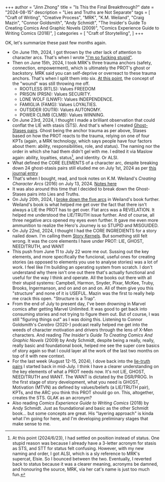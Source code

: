+++
author = "Jinn Zhong"
title = "Is This the Final Breakthrough?"
date = "2024-08-15"
description = "Lies and Truths are Not Separate"
tags = [
    "Craft of Writing",
    "Creative Process",
    "MRK",
    "K.M. Weiland",
    "Craig Mazin",
    "Connor Goldsmith",
    "Andy Schmidt",
    "The Insider's Guide To Creating Comics And Graphic Novels (2009)",
    "Comics Experience Guide to Writing Comics (2018)",
]
categories = [
    "Craft of Storytelling",
]
+++

OK, let's summarize these past few months again. 

* On June 11th, 2024, I got thrown by the utter lack of attention to character arcs. That's when I wrote ["I'm so fucking stupid"](https://journal.jinnzhong.com/im-so-fucking-stupid/).
* Then on June 15th, 2024, I took MRK's three trauma anchors (safety, connection, empowerment), which is ultimately the PROT's ghost or backstory. MRK said you can self-deprive or overreact to these trauma anchors. That's when I split them into six. [At this point](https://journal.jinnzhong.com/internal-struggle-drives-plot/), the concept of the "wound" was still throwing me off. 
   * ROOTLESS (RTLS): Values FREEDOM
   * PRISON (PRSN): Values SECURITY.
   * LONE WOLF (LNWF): Values INDEPENDENCE.
   * FAMIGLIA (FAMG): Values LOYALTIES.
   * OUTSIDER (OUTR): Values AUTONOMY.
   * POWER CLIMB (CLMB): Values WINNING.
* On June 23rd, 2024, I thought I made a brilliant observation that could conflat the LIE with stasis (STS). And that's where I created [Ghost-Stases pairs](https://journal.jinnzhong.com/ghosts-stases/). Ghost being the anchor trauma as per above, Stases based on how the PROT reacts to the trauma, relying on one of four KPTs (again, a MRK technology, which says people have four factors about them: ability, responsibilities, role, and status). The naming nor the order in which she had them didn't gel with me. I edited it via Maslow again: ability, loyalties, status[^1], and identity. Or ALSI.
* What defined the CORE ELEMENTS of a character arc, despite breaking down 24 ghost-stasis pairs still eluded me on July 1st, 2024 as per [this journal entry](https://journal.jinnzhong.com/arcs-egp/)
* That's when I bought, read, and took notes on K.M. Weiland's _Creating Character Arcs_ (2016) on July 13, 2024. [Notes here](https://journal.jinnzhong.com/notes-creating-character-arcs-2016/)
* It was also around this time that I decided to break down the Ghost-Stases pairs into Lies and Truths.
* On July 20th, 2024, I [broke down the five arcs](https://journal.jinnzhong.com/the-five-arcs/) in Weiland's book further. Weiland's book is what helped me get over the fact that there isn't always a LIE the PROT has to get over. Flat arcs was a REVELATION. It helped me understood the LIE/TRUTH issue further. And of course, all three negative arcs opened my eyes even further. It gave me even more ammunition to realize the Hero's Journey is so STUPID and MISGUIDED.
* On July 22nd, 2024, I thought I had the CORE INGREDIENTS for a story nailed down. I'm calling them [Story Kernels](https://journal.jinnzhong.com/building-story-kernels/). But something still felt wrong. It was the core elements I have under PROT: LIE, GHOST, NEED/TRUTH, and WANT
* This push from June 11 to July 22 wore me out. Sussing out the key elements, and more specifically the funcional, useful ones for creating stories (as opposed to elements you use to analyse stories) was a lot of work. I feel like I'm building an operating system from scratch. I don't understand why there isn't one out there that's actually functional and useful for the way I think and operate. All the books out there with all their stupid systems: Campbell, Harmon, Snyder, Pixar, McKee, Truby, Brooks, Ingermanson, and on and on and on. All of them give you this "structure" and none of it is USEFUL. Mazin was the first to really help me crack this open. "Structure is a Trap".
* From the end of July to present day, I've been drowning in Marvel comics after getting Marvel Unlimited. It was good to get back into consuming stories and not trying to figure them out. But of course, I was still "figuring things out" as I was doing this. Listening to Connor Goldsmith's _Cerebro_ (2020-) podcast really helped me get into the weeds of character motivation and drivers through the lens of X-Men characters. And reading _The Insider's Guide To Creating Comics And Graphic Novels_ (2009) by Andy Schmidt, despite being a really, really, really basic and foundational book, helped me see the super core basics of story again so that I could layer all the work of the last two months on top of it with new context.
* For the last week (August 12-15, 2024), I dove back into the [lie-truth pairs](https://journal.jinnzhong.com/lie-truth-pairs-aka-motivations/) I started back in mid-July. I think I have a clearer understanding on the key elements of what a PROT needs now. It's not LIE, GHOST, NEED/TRUTH and WANT. The WANT is dictated by the DSR/PROG. In the first stage of story development, what you need is GHOST, Motivation (MTVN) as defined by values/beliefs (a LIE/TRUTH pair), KPTs, and the ARC you think this PROT should go on. This, altogether, creates the STS. GLAK as an acronym?
* Also reading _Comics Experience Guide to Writing Comics_ (2018) by Andy Schmidt. Just as foundational and basic as the other Schmidt book... but some concepts are great. His "layering approach" is kinda what I'm going for here, and I'm developing preliminary stages that make sense to me.

[^1]: At this point (2024/6/23), I had settled on position instead of status. One stupid reason was because I already have a 3-letter acronym for stasis as STS, and STT for status felt confusing. However, with my new naming and order, I got ALSI, which is a sly reference to MRK's supercat, Elsie. So I bounced between the two. Eventually, I reverted back to status because it was a clearer meaning, acronyms be damned, and honouring the source, MRK, via her cat's name is just too much fun.
